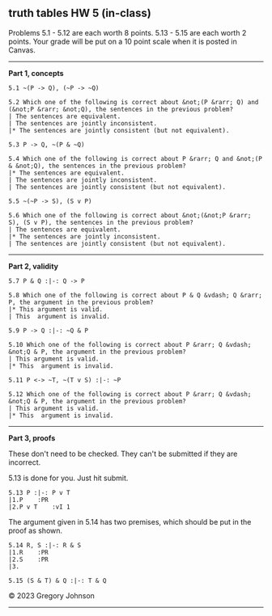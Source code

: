 ## truth tables HW 5 (in-class)


Problems 5.1 - 5.12 are each worth 8 points. 5.13 - 5.15 are each worth 2 points. Your grade will be put on a 10 point scale when it is posted in Canvas.  


---

**Part 1, concepts**

~~~{.TruthTable .Simple system="magnusSL" options="nocounterexample" points="10" late-credit="8"}
5.1 ~(P -> Q), (~P -> ~Q)
~~~

~~~{.QualitativeProblem .MultipleChoice options="exam" points="10" late-credit="8"}
5.2 Which one of the following is correct about &not;(P &rarr; Q) and (&not;P &rarr; &not;Q), the sentences in the previous problem?
| The sentences are equivalent.
| The sentences are jointly inconsistent.
|* The sentences are jointly consistent (but not equivalent).
~~~

~~~{.TruthTable .Simple system="magnusSL" options="nocounterexample" points="10" late-credit="8"}
5.3 P -> Q, ~(P & ~Q)
~~~

~~~{.QualitativeProblem .MultipleChoice options="exam" points="10" late-credit="8"}
5.4 Which one of the following is correct about P &rarr; Q and &not;(P & &not;Q), the sentences in the previous problem?
|* The sentences are equivalent.
| The sentences are jointly inconsistent.
| The sentences are jointly consistent (but not equivalent).
~~~

~~~{.TruthTable .Simple system="magnusSL" options="nocounterexample" points="10" late-credit="8"}
5.5 ~(~P -> S), (S v P)
~~~

~~~{.QualitativeProblem .MultipleChoice options="exam" points="10" late-credit="8"}
5.6 Which one of the following is correct about &not;(&not;P &rarr; S), (S v P), the sentences in the previous problem?
| The sentences are equivalent.
|* The sentences are jointly inconsistent.
| The sentences are jointly consistent (but not equivalent).
~~~

---

**Part 2, validity**

~~~{.TruthTable .Validity system="magnusSL" options="turnstilemark nocounterexample" points="10" late-credit="8"}
5.7 P & Q :|-: Q -> P 
~~~

~~~{.QualitativeProblem .MultipleChoice options="exam" points="10" late-credit="8"}
5.8 Which one of the following is correct about P & Q &vdash; Q &rarr; P, the argument in the previous problem?
|* This argument is valid.
| This  argument is invalid.
~~~


~~~{.TruthTable .Validity system="magnusSL" options="turnstilemark nocounterexample" points="10" late-credit="8"}
5.9 P -> Q :|-: ~Q & P
~~~

~~~{.QualitativeProblem .MultipleChoice options="exam" points="10" late-credit="8"}
5.10 Which one of the following is correct about P &rarr; Q &vdash; &not;Q & P, the argument in the previous problem?
| This argument is valid.
|* This  argument is invalid.
~~~

~~~{.TruthTable .Validity system="magnusSL" options="turnstilemark nocounterexample" points="10" late-credit="8"}
5.11 P <-> ~T, ~(T v S) :|-: ~P
~~~

~~~{.QualitativeProblem .MultipleChoice options="exam" points="10" late-credit="8"}
5.12 Which one of the following is correct about P &rarr; Q &vdash; &not;Q & P, the argument in the previous problem?
| This argument is valid.
|* This  argument is invalid.
~~~

---

**Part 3, proofs**

These don't need to be checked. They can't be submitted if they are incorrect.

5.13 is done for you. Just hit submit.

~~~{.ProofChecker .JohnsonSL options="fonts tabindent render" guides="fitch" points="2" late-credit="1"}
5.13 P :|-: P v T
|1.P	:PR
|2.P v T	:vI 1
~~~

The argument given in 5.14 has two premises, which should be put in the proof as shown. 

~~~{.ProofChecker .JohnsonSL options="fonts tabindent render" guides="fitch" points="2" late-credit="1"}
5.14 R, S :|-: R & S
|1.R	:PR
|2.S	:PR
|3. 
~~~

~~~{.ProofChecker .JohnsonSL options="fonts tabindent render" guides="fitch" points="2" late-credit="1"}
5.15 (S & T) & Q :|-: T & Q
~~~

&copy; 2023 Gregory Johnson 

---